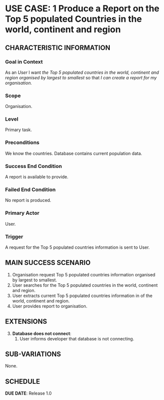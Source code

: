 # USE CASE: 1 Produce a Report on the Top 5 populated Countries in the world, continent and region

## CHARACTERISTIC INFORMATION

### Goal in Context

As an *User* I want *the Top 5 populated countries in the world, continent and region organised by largest to smallest* so that *I can create a report for my organisation.*

### Scope

Organisation.

### Level

Primary task.

### Preconditions

We know the countries.  Database contains current population data.

### Success End Condition

A report is available to provide.

### Failed End Condition

No report is produced.

### Primary Actor

User.

### Trigger

A request for the Top 5 populated countries information is sent to User.

## MAIN SUCCESS SCENARIO

1. Organisation request Top 5 populated countries information organised by largest to smallest.
2. User searches for the Top 5 populated countries in the world, continent and region.
3. User extracts current Top 5 populated countries information in of the world, continent and region.
4. User provides report to organisation.

## EXTENSIONS

3. **Database does not connect**:
    1. User informs developer that database is not connecting.

## SUB-VARIATIONS

None.

## SCHEDULE

**DUE DATE**: Release 1.0